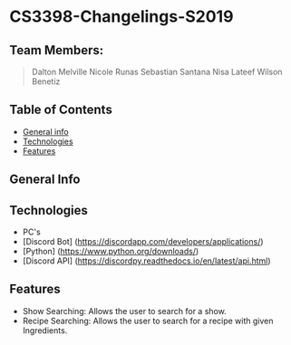 # CS3398-Changelings-S2019
  ## Team Members:
  > Dalton Melville
  > Nicole Runas
  > Sebastian Santana
  > Nisa Lateef
  > Wilson Benetiz

## Table of Contents
* [General info](#general-info)
* [Technologies](#technologies)
* [Features](#features)

## General Info


## Technologies
* PC's
* [Discord Bot] (https://discordapp.com/developers/applications/)
* [Python] (https://www.python.org/downloads/)
* [Discord API] (https://discordpy.readthedocs.io/en/latest/api.html)

## Features
* Show Searching: Allows the user to search for a show.
* Recipe Searching: Allows the user to search for a recipe with given Ingredients.

